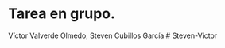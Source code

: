 ﻿# Tarea en grupo.
 Víctor Valverde Olmedo, 
 Steven Cubillos García
#   S t e v e n - V i c t o r  
 